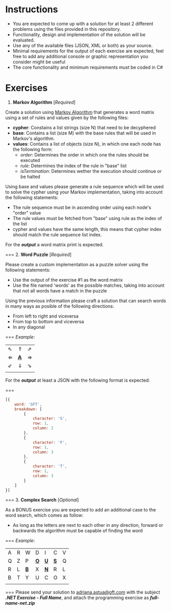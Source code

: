 Instructions
============

* You are expected to come up with a solution for at least 2 different problems using the files provided in this repository.
* Functionality, design and implementation of the solution will be evaluated.
* Use any of the available files (JSON, XML or both) as your source.
* Minimal requirements for the output of each exercise are expected, feel free to add any additional console or graphic representation you consider might be useful
* The core functionality and minimum requirements must be coded in C#

Exercises
=========

1. **Markov Algorithm** [*Required*]

  Create a solution using [Markov Algorithm](https://en.wikipedia.org/wiki/Markov_algorithm)  that generates a word matrix using a set of rules and values given by the following files:

  * **cypher**: Constains a list strings (size N) that need to be decyphered
  * **base**: Contains a list (size M) with the base rules that will be used in Markov's algorithm.
  * **values**: Contains a list of objects (size N), in which one each node has the following form:
    * *order*: Determines the order in which one the rules should be executed
    * *rule*: Determines the index of the rule in "base" list
    * *isTermination*: Determines wether the execution should continue or be halted

  Using base and values please generate a rule sequence which will be used to solve the cypher using your Markov implementation, taking into account the following statements:
  
  * The rule sequence must be in ascending order using each node's "order" value
  * The rule values must be fetched from "base" using rule as the index of the list
  * cypher and values have the same length, this means that cypher index should match the rule sequence list index.


  For the ***output*** a word matrix print is expected.

  ===
2. **Word Puzzle** [*Required*]

  Please create a custom implementation as a puzzle solver using the following statements:

  * Use the output of the exercise #1 as the word matrix
  * Use the file named 'words' as the possible matches, taking into account that not all words have a match in the puzzle

  Using the previous information please craft a solution that can search words in many ways as posible of the following directions:

  * From left to right and viceversa
  * From top to bottom and viceversa
  * In any diagonal

  ===
    *Example*:

  |     |       |     |
  |-----|-------|-----|
  | ⇖   | ⇑     | ⇗   |
  | ⇐   | [**A**](#) | ⇒   |
  | ⇙   | ⇓     | ⇘   |
  |     |       |     |

  For the ***output*** at least a JSON with the following format is expected:

  ===
  ```javascript
  [{
      word: 'GFT',
      breakdown: [
          {
              character: 'G',
              row: 1,
              column: 2
          },
          {
              character: 'F',
              row: 1,
              column: 3
          },
          {
              character: 'T',
              row: 1,
              column: 3
          }
      ]
  }]
  ```
  ===
3. **Complex Search** [*Optional*]

  As a BONUS exercise you are expected to add an additional case to the word search, which comes as follow:

  * As long as the letters are next to each other in any direction, forward or backwards the algorithm must be capable of finding the word

  ===
  *Example*:

  |     |     |       |       |       |       |     |
  |-----|-----|-------|-------|-------|-------|-----|
  | A   | R   | W     | D     | I     | C     | V   |
  | Q   | Z   | P     | [**O**](#) | [**U**](#) | [**S**](#) | Q   |
  | R   | L   | [**B**](#) | X     | [**N**](#) | R     | L   |
  | B   | T   | Y     | U     | C     | O     | X   |
  |     |     |       |       |       |       |     |

===
Please send your solution to adriana.astua@gft.com with the subject ***.NET Exercise - Full Name***, and attach the programming exercise as ***full-name-net.zip***

